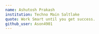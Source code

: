```yaml
---
name: Ashutosh Prakash
institution: Techno Main Saltlake
quote: Work Smart until you get success.
github_user: Ason4901
---
```

